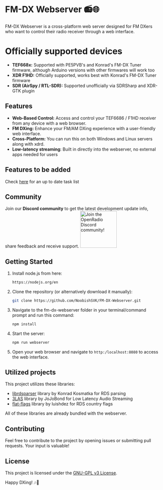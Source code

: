 # FM-DX Webserver 📻🌐

FM-DX Webserver is a cross-platform web server designed for FM DXers who want to control their radio receiver through a web interface.

# Officially supported devices
- **TEF668x:** Supported with PE5PVB's and Konrad's FM-DX Tuner firmware, although Arduino versions with other firmwares will work too 
- **XDR F1HD:** Officially supported, works best with Konrad's FM-DX Tuner firmware
- **SDR (AirSpy / RTL-SDR):** Supported unofficially via SDRSharp and XDR-GTK plugin

## Features
- **Web-Based Control:** Access and control your TEF6686 / F1HD receiver from any device with a web browser.
- **FM DXing:** Enhance your FM/AM DXing experience with a user-friendly web interface.
- **Cross-Platform:** You can run this on both Windows and Linux servers along with xdrd.
- **Low-latency streaming**: Built in directly into the webserver, no external apps needed for users

## Features to be added
Check [here](https://trello.com/b/OAKo7n0Q/fm-dx-webserver) for an up to date task list

## Community
Join our **Discord community** to get the latest development update info, share feedback and receive support.
[<img alt="Join the OpenRadio Discord community!" src="https://i.imgur.com/lI9Tuxf.png" height="120">](https://discord.gg/ZAVNdS74mC)  

## Getting Started

1. Install node.js from here: 
    ```bash
    https://nodejs.org/en
    ```

2. Clone the repository (or alternatively download it manually):

    ```bash
    git clone https://github.com/NoobishSVK/FM-DX-Webserver.git
    ```

3. Navigate to the fm-dx-webserver folder in your terminal/command prompt and run this command:
    ```bash
    npm install
    ```

4. Start the server:

    ```bash
    npm run webserver
    ```

5. Open your web browser and navigate to `http:/localhost:8080` to access the web interface.

## Utilized projects

This project utilizes these libraries:
- [librdsparser](https://github.com/kkonradpl/librdsparser) library by Konrad Kosmatka for RDS parsing
- [3LAS](https://github.com/jojobond/3LAS) library by JoJoBond for Low Latency Audio Streaming
- [flat-flags](https://github.com/luishdez/flat-flags) library by luishdez for RDS country flags

All of these libraries are already bundled with the webserver.

## Contributing

Feel free to contribute to the project by opening issues or submitting pull requests. Your input is valuable!

## License

This project is licensed under the [GNU-GPL v3 License](LICENSE.md).

Happy DXing! 🎶📡
